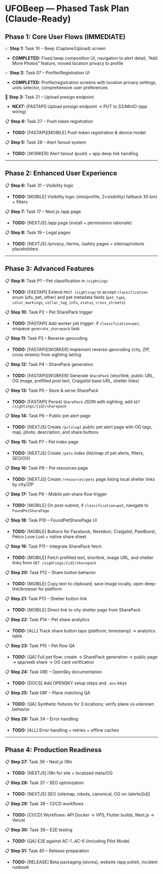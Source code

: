 # UFOBeep — Phased Task Plan (Claude-Ready)

## Phase 1: Core User Flows (IMMEDIATE)

✅ **Step 1:** Task 10 – Beep (Capture/Upload) screen  
- **COMPLETED:** Fixed beep composition UI, navigation to alert detail, “Add More Photos” feature, moved location privacy to profile  

✅ **Step 2:** Task 07 – Profile/Registration UI  
- **COMPLETED:** Profile/registration screens with location privacy settings, units selector, comprehensive user preferences  

🔄 **Step 3:** Task 21 – Upload presign endpoint  
- **NEXT:** [FASTAPI] Upload presign endpoint → PUT to S3/MinIO (app wiring)  

📋 **Step 4:** Task 27 – Push token registration  
- **TODO:** [FASTAPI][MOBILE] Push token registration & device model  

📋 **Step 5:** Task 28 – Alert fanout system  
- **TODO:** [WORKER] Alert fanout (push) + app deep link handling  

---

## Phase 2: Enhanced User Experience

📋 **Step 6:** Task 31 – Visibility logic  
- **TODO:** [MOBILE] Visibility logic (min(profile, 2×visibility) fallback 30 km) + filters  

📋 **Step 7:** Task 17 – Next.js /app page  
- **TODO:** [NEXTJS] /app page (install + permissions rationale)  

📋 **Step 8:** Task 19 – Legal pages  
- **TODO:** [NEXTJS] /privacy, /terms, /safety pages + sitemap/robots placeholders  

---

## Phase 3: Advanced Features

📋 **Step 9:** Task P1 – Pet classification in `/sightings`  
- **TODO:** [FASTAPI] Extend `POST /sightings` to accept `classification` enum (ufo, pet, other) and pet metadata fields (`pet_type`, `color_markings`, `collar_tag_info`, `status`, `cross_streets`)  

📋 **Step 10:** Task P2 – Pet SharePack trigger  
- **TODO:** [FASTAPI] Add worker job trigger: if `classification=pet`, enqueue `generate_sharepack` task  

📋 **Step 11:** Task P3 – Reverse-geocoding  
- **TODO:** [FASTAPI][WORKER] Implement reverse-geocoding (city, ZIP, cross streets) from sighting lat/lng  

📋 **Step 12:** Task P4 – SharePack generation  
- **TODO:** [FASTAPI][WORKER] Generate `SharePack` (shortlink, public URL, OG image, prefilled post text, Craigslist base URL, shelter links)  

📋 **Step 13:** Task P5 – Store & serve SharePack  
- **TODO:** [FASTAPI] Persist `SharePack` JSON with sighting; add `GET /sightings/{id}/sharepack`  

📋 **Step 14:** Task P6 – Public pet alert page  
- **TODO:** [NEXTJS] Create `/p/[slug]` public pet alert page with OG tags, map, photo, description, and share buttons  

📋 **Step 15:** Task P7 – Pet index page  
- **TODO:** [NEXTJS] Create `/pets` index (list/map of pet alerts, filters, SEO/OG)  

📋 **Step 16:** Task P8 – Pet resources page  
- **TODO:** [NEXTJS] Create `/resources/pets` page listing local shelter links by city/ZIP  

📋 **Step 17:** Task P9 – Mobile pet-share flow trigger  
- **TODO:** [MOBILE] On post-submit, if `classification=pet`, navigate to `FoundPetSharePage`  

📋 **Step 18:** Task P10 – FoundPetSharePage UI  
- **TODO:** [MOBILE] Buttons for Facebook, Nextdoor, Craigslist, PawBoost, Petco Love Lost + native share sheet  

📋 **Step 19:** Task P11 – Integrate SharePack fetch  
- **TODO:** [MOBILE] Fetch prefilled text, shortlink, image URL, and shelter links from `GET /sightings/{id}/sharepack`  

📋 **Step 20:** Task P12 – Share button behavior  
- **TODO:** [MOBILE] Copy text to clipboard, save image locally, open deep-link/browser for platform  

📋 **Step 21:** Task P13 – Shelter button link  
- **TODO:** [MOBILE] Direct link to city shelter page from SharePack  

📋 **Step 22:** Task P14 – Pet share analytics  
- **TODO:** [ALL] Track share button taps (platform, timestamp) → analytics table  

📋 **Step 23:** Task P15 – Pet flow QA  
- **TODO:** [QA] Full pet flow: create → SharePack generation → public page → app/web share → OG card verification  

📋 **Step 24:** Task 08E – OpenSky documentation  
- **TODO:** [DOCS] Add OPENSKY setup steps and `.env` keys  

📋 **Step 25:** Task 08F – Plane matching QA  
- **TODO:** [QA] Synthetic fixtures for 3 locations; verify plane vs unknown behavior  

📋 **Step 26:** Task 34 – Error handling  
- **TODO:** [ALL] Error handling + retries + offline caches  

---

## Phase 4: Production Readiness

📋 **Step 27:** Task 36 – Next.js i18n  
- **TODO:** [NEXTJS] i18n for site + localized meta/OG  

📋 **Step 28:** Task 37 – SEO optimization  
- **TODO:** [NEXTJS] SEO (sitemap, robots, canonical, OG on /alerts/[id])  

📋 **Step 29:** Task 38 – CI/CD workflows  
- **TODO:** [CI/CD] Workflows: API Docker → VPS, Flutter builds, Next.js → Vercel  

📋 **Step 30:** Task 39 – E2E testing  
- **TODO:** [QA] E2E against AC-1..AC-6 (including Pilot Mode)  

📋 **Step 31:** Task 40 – Release preparation  
- **TODO:** [RELEASE] Beta packaging (stores), website /app polish, incident runbook